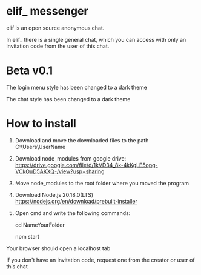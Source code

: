 # elif_ messenger
elif is an open source anonymous chat.

In elif_ there is a single general chat, which you can access with only an invitation code from the user of this chat.

# Beta v0.1

The login menu style has been changed to a dark theme

The chat style has been changed to a dark theme

# How to install
1. Download and move the downloaded files to the path C:\Users\UserName
2. Download node_modules from google drive: https://drive.google.com/file/d/1kVD34_8k-4kKgLE5opg-VCkOuD5AKXQ-/view?usp=sharing
3. Move node_modules to the root folder where you moved the program
4. Download Node.js 20.18.0(LTS) https://nodejs.org/en/download/prebuilt-installer
5. Open cmd and write the following commands:

   cd NameYourFolder
   
   npm start
   
Your browser should open a localhost tab

If you don't have an invitation code, request one from the creator or user of this chat 
